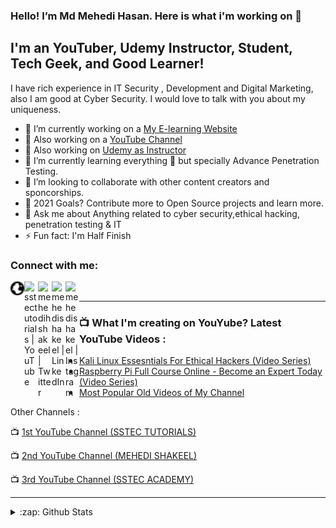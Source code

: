 ### Hello! I’m Md Mehedi Hasan. Here is what i'm working on 👋

## I'm an YouTuber, Udemy Instructor, Student, Tech Geek, and Good Learner!
I have rich experience in IT Security , Development and Digital Marketing, also I am good at Cyber Security. I would love to talk with you about my uniqueness.

- 🔭 I’m currently working on a [My E-learning Website](https://www.sstecacademy.com)
- 🔭 Also working on a [YouTube Channel](https://youtube.com/sstectutorials)
- 🔭 Also working on [Udemy as Instructor](https://www.udemy.com/user/mehedishakeel/)
- 🌱 I’m currently learning everything 🤣 but specially Advance Penetration Testing.
- 👯 I’m looking to collaborate with other content creators and sponcorships.
- 🥅 2021 Goals? Contribute more to Open Source projects and learn more.
- 💬 Ask me about Anything related to cyber security,ethical hacking, penetration testing & IT
- ⚡ Fun fact: I'm Half Finish

### Connect with me:

[<img align="left" alt="mehedishakeel.online" width="22px" src="https://raw.githubusercontent.com/iconic/open-iconic/master/svg/globe.svg" />](https://mehedishakeel.online)
[<img align="left" alt="sstectutorials | YouTube" width="22px" src="https://cdn.jsdelivr.net/npm/simple-icons@v3/icons/youtube.svg" />](youtube.com/sstectutorials)
[<img align="left" alt="mehedihshakeel | Twitter" width="22px" src="https://cdn.jsdelivr.net/npm/simple-icons@v3/icons/twitter.svg" />](https://twitter.com/mehedishakeel)
[<img align="left" alt="mehedishakeel | LinkedIn" width="22px" src="https://cdn.jsdelivr.net/npm/simple-icons@v3/icons/linkedin.svg" />](https://www.linkedin.com/in/mehedishakeel)
[<img align="left" alt="mehedishakeel | Instagram" width="22px" src="https://cdn.jsdelivr.net/npm/simple-icons@v3/icons/instagram.svg" />](http://instagram.com/mehedishakeel/)

<br />

---

### 📺 What I'm creating on YouYube? Latest YouTube Videos :

<!-- YOUTUBE:START -->
- [Kali Linux Essesntials For Ethical Hackers (Video Series)](https://www.youtube.com/playlist?list=PLoAx5AQlvczUemOsfd1OiXAeNkRZdPXte)
- [Raspberry Pi Full Course Online - Become an Expert Today (Video Series)](https://www.youtube.com/playlist?list=PLoAx5AQlvczXOJcyb9wC11DGYfTyGnX1u)
- [Most Popular Old Videos of My Channel](https://www.youtube.com/c/SSTecTutorials/videos?view=0&sort=p&shelf_id=0)
<!-- YOUTUBE:END -->

Other Channels :

📺 [1st YouTube Channel (SSTEC TUTORIALS)](https://youtube.com/sstectutorials)

📺 [2nd YouTube Channel (MEHEDI SHAKEEL)](https://youtube.com/mehedishakeel)

📺 [3rd YouTube Channel (SSTEC ACADEMY)](https://youtube.com/sstecacademy)


---

</details>

<details>
  <summary>:zap: Github Stats</summary>

 [![Mehedi Shakeel's github stats](https://github-readme-stats.vercel.app/api?username=mehedihshakeel)](https://github.com/mehedishakeel/github-readme-stats)

</details>

